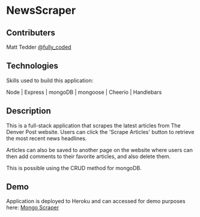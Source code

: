 # NewsScraper

## Contributers

Matt Tedder [@fully_coded](https://twitter.com/fully_coded)

## Technologies

Skills used to build this application:

Node | Express | mongoDB | mongoose | Cheerio | Handlebars

## Description

This is a full-stack application that scrapes the latest articles from The Denver Post website.  Users can click the 'Scrape Articles' button to retrieve the most recent news headlines.

Articles can also be saved to another page on the website where users can then add comments to their favorite articles, and also delete them.

This is possible using the CRUD method for mongoDB.

## Demo

Application is deployed to Heroku and can accessed for demo purposes here: [Mongo Scraper](https://intense-river-56961.herokuapp.com/)


